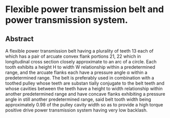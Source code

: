 # Flexible power transmission belt and power transmission system.

## Abstract
A flexible power transmission belt having a plurality of teeth 13 each of which has a pair of arcuate convex flank portions 21, 22 which in longitudinal cross section closely approximate to an arc of a circle. Each tooth exhibits a height H to width W relationship within a predetermined range, and the arcuate flanks each have a pressure angle α within a predetermined range. The belt is preferably used in combination with a toothed pulley whose teeth are substan tially conjugate to the belt teeth and whose cavities between the teeth have a height to width relationship within another predetermined range and have concave flanks exhibiting a pressure angle in still another predetermined range, said belt tooth width being approximately 0.98 of the pulley cavity width so as to provide a high torque positive drive power transmission system having very low backlash.